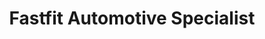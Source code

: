---
title: "Fastfit Automotive Specialist"
url: /leichhardt/fastfit-automotive-specialist/
shop: car parts
---